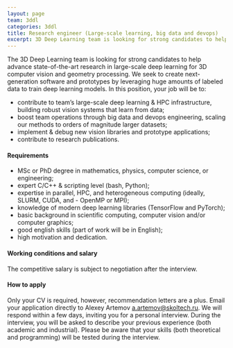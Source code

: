 ```yaml
---
layout: page
team: 3ddl
categories: 3ddl
title: Research engineer (Large-scale learning, big data and devops)
excerpt: 3D Deep Learning team is looking for strong candidates to help advance state-of-the-art research in large-scale deep learning for 3D computer vision and geometry processing.
---
```

The 3D Deep Learning team is looking for strong candidates to help advance state-of-the-art research in large-scale deep learning for 3D computer vision and geometry processing. We seek to create next-generation software and prototypes by leveraging huge amounts of labeled data to train deep learning models. In this position, your job will be to:
- contribute to team’s large-scale deep learning & HPC infrastructure, building robust vision systems that learn from data;
- boost team operations through big data and devops engineering, scaling our methods to orders of magnitude larger datasets;
- implement & debug new vision libraries and prototype applications;
- contribute to research publications.

#### Requirements
- MSc or PhD degree in mathematics, physics, computer science, or engineering;
- expert C/C++ & scripting level (bash, Python);
- expertise in parallel, HPC, and heterogeneous computing (ideally, SLURM, CUDA, and - OpenMP or MPI);
- knowledge of modern deep learning libraries (TensorFlow and PyTorch); 
- basic background in scientific computing, computer vision and/or computer graphics;
- good english skills (part of work will be in English);
- high motivation and dedication.

#### Working conditions and salary
The competitive salary is subject to negotiation after the interview. 

#### How to apply
Only your CV is required, however, recommendation letters are a plus.
Email your application directly to Alexey Artemov [a.artemov@skoltech.ru](mailto:a.artemov@skoltech.ru). We will respond within a few days, inviting you for a personal interview. During the interview, you will be asked to describe your previous experience (both academic and industrial). Please be aware that your skills (both theoretical and programming) will be tested during the interview.
